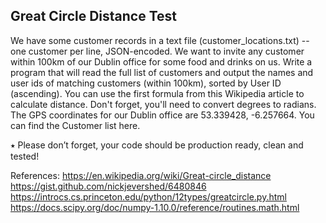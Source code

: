 ## Great Circle Distance Test
 
We have some customer records in a text file (customer_locations.txt) -- one customer per line, JSON-encoded. We want to invite any customer within 100km of our Dublin office for some food and drinks on us. Write a program that will read the full list of customers and output the names and user ids of matching customers (within 100km), sorted by User ID (ascending).
You can use the first formula from this Wikipedia article to calculate distance. Don't forget, you'll need to convert degrees to radians.
The GPS coordinates for our Dublin office are 53.339428, -6.257664.
You can find the Customer list here.

⭑ Please don’t forget, your code should be production ready, clean and tested!

References:
https://en.wikipedia.org/wiki/Great-circle_distance
https://gist.github.com/nickjevershed/6480846
https://introcs.cs.princeton.edu/python/12types/greatcircle.py.html
https://docs.scipy.org/doc/numpy-1.10.0/reference/routines.math.html

